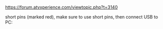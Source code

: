 https://forum.atvxperience.com/viewtopic.php?t=3140

short pins (marked red), make sure to use short pins, then connect USB to PC: